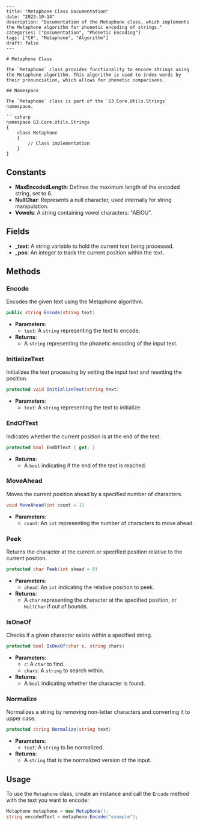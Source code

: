 ```
---
title: "Metaphone Class Documentation"
date: "2023-10-14"
description: "Documentation of the Metaphone class, which implements the Metaphone algorithm for phonetic encoding of strings."
categories: ["Documentation", "Phonetic Encoding"]
tags: ["C#", "Metaphone", "Algorithm"]
draft: false
---

# Metaphone Class

The `Metaphone` class provides functionality to encode strings using the Metaphone algorithm. This algorithm is used to index words by their pronunciation, which allows for phonetic comparisons.

## Namespace

The `Metaphone` class is part of the `G3.Core.Utils.Strings` namespace.

```csharp
namespace G3.Core.Utils.Strings
{
    class Metaphone
    {
        // Class implementation
    }
}
```

## Constants

- **MaxEncodedLength**: Defines the maximum length of the encoded string, set to 6.
- **NullChar**: Represents a null character, used internally for string manipulation.
- **Vowels**: A string containing vowel characters: "AEIOU".

## Fields

- **_text**: A string variable to hold the current text being processed.
- **_pos**: An integer to track the current position within the text.

## Methods

### Encode

Encodes the given text using the Metaphone algorithm.

```csharp
public string Encode(string text)
```

- **Parameters**: 
  - `text`: A `string` representing the text to encode.
- **Returns**: 
  - A `string` representing the phonetic encoding of the input text.

### InitializeText

Initializes the text processing by setting the input text and resetting the position.

```csharp
protected void InitializeText(string text)
```

- **Parameters**: 
  - `text`: A `string` representing the text to initialize.

### EndOfText

Indicates whether the current position is at the end of the text.

```csharp
protected bool EndOfText { get; }
```

- **Returns**: 
  - A `bool` indicating if the end of the text is reached.

### MoveAhead

Moves the current position ahead by a specified number of characters.

```csharp
void MoveAhead(int count = 1)
```

- **Parameters**: 
  - `count`: An `int` representing the number of characters to move ahead.

### Peek

Returns the character at the current or specified position relative to the current position.

```csharp
protected char Peek(int ahead = 0)
```

- **Parameters**: 
  - `ahead`: An `int` indicating the relative position to peek.
- **Returns**: 
  - A `char` representing the character at the specified position, or `NullChar` if out of bounds.

### IsOneOf

Checks if a given character exists within a specified string.

```csharp
protected bool IsOneOf(char c, string chars)
```

- **Parameters**: 
  - `c`: A `char` to find.
  - `chars`: A `string` to search within.
- **Returns**: 
  - A `bool` indicating whether the character is found.

### Normalize

Normalizes a string by removing non-letter characters and converting it to upper case.

```csharp
protected string Normalize(string text)
```

- **Parameters**: 
  - `text`: A `string` to be normalized.
- **Returns**: 
  - A `string` that is the normalized version of the input.

## Usage

To use the `Metaphone` class, create an instance and call the `Encode` method with the text you want to encode:

```csharp
Metaphone metaphone = new Metaphone();
string encodedText = metaphone.Encode("example");
